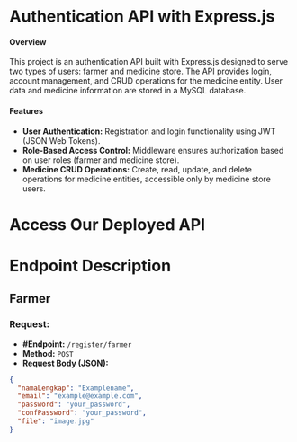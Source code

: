 # Authentication API with Express.js
#### Overview
This project is an authentication API built with Express.js designed to serve two types of users: farmer and medicine store. The API provides login, account management, and CRUD operations for the medicine entity. User data and medicine information are stored in a MySQL database.

#### Features
- **User Authentication:** Registration and login functionality using JWT (JSON Web Tokens).
- **Role-Based Access Control:** Middleware ensures authorization based on user roles (farmer and medicine   store).
- **Medicine CRUD Operations:** Create, read, update, and delete operations for medicine entities, accessible only by medicine store users.

# Access Our Deployed API



# Endpoint Description
## Farmer
### Request:

- **#Endpoint:** `/register/farmer`
- **Method:** `POST`
- **Request Body (JSON):**

```json
{
  "namaLengkap": "Examplename",
  "email": "example@example.com",
  "password": "your_password",
  "confPassword": "your_password",
  "file": "image.jpg"
}

    

